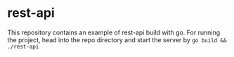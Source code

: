 # rest-api
This repository contains an example of rest-api build with go. For running the project, head into the repo directory and start the server by ```go build && ./rest-api```
